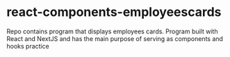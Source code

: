 # react-components-employeescards
Repo contains program that displays employees cards. Program built with React and NextJS and has the main purpose of serving as components and hooks practice
